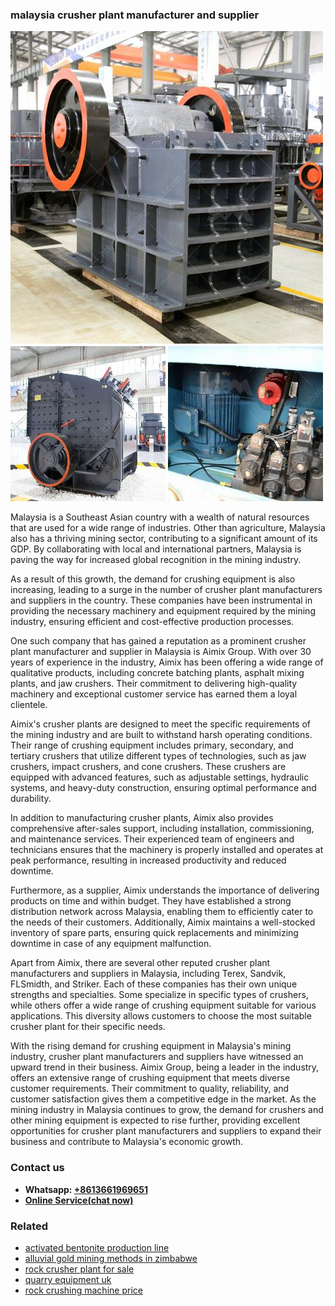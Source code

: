 <h3>malaysia crusher plant manufacturer and supplier</h3><img src='1708322680.jpg' alt=''><p>Malaysia is a Southeast Asian country with a wealth of natural resources that are used for a wide range of industries. Other than agriculture, Malaysia also has a thriving mining sector, contributing to a significant amount of its GDP. By collaborating with local and international partners, Malaysia is paving the way for increased global recognition in the mining industry.</p><p>As a result of this growth, the demand for crushing equipment is also increasing, leading to a surge in the number of crusher plant manufacturers and suppliers in the country. These companies have been instrumental in providing the necessary machinery and equipment required by the mining industry, ensuring efficient and cost-effective production processes.</p><p>One such company that has gained a reputation as a prominent crusher plant manufacturer and supplier in Malaysia is Aimix Group. With over 30 years of experience in the industry, Aimix has been offering a wide range of qualitative products, including concrete batching plants, asphalt mixing plants, and jaw crushers. Their commitment to delivering high-quality machinery and exceptional customer service has earned them a loyal clientele.</p><p>Aimix's crusher plants are designed to meet the specific requirements of the mining industry and are built to withstand harsh operating conditions. Their range of crushing equipment includes primary, secondary, and tertiary crushers that utilize different types of technologies, such as jaw crushers, impact crushers, and cone crushers. These crushers are equipped with advanced features, such as adjustable settings, hydraulic systems, and heavy-duty construction, ensuring optimal performance and durability.</p><p>In addition to manufacturing crusher plants, Aimix also provides comprehensive after-sales support, including installation, commissioning, and maintenance services. Their experienced team of engineers and technicians ensures that the machinery is properly installed and operates at peak performance, resulting in increased productivity and reduced downtime.</p><p>Furthermore, as a supplier, Aimix understands the importance of delivering products on time and within budget. They have established a strong distribution network across Malaysia, enabling them to efficiently cater to the needs of their customers. Additionally, Aimix maintains a well-stocked inventory of spare parts, ensuring quick replacements and minimizing downtime in case of any equipment malfunction.</p><p>Apart from Aimix, there are several other reputed crusher plant manufacturers and suppliers in Malaysia, including Terex, Sandvik, FLSmidth, and Striker. Each of these companies has their own unique strengths and specialties. Some specialize in specific types of crushers, while others offer a wide range of crushing equipment suitable for various applications. This diversity allows customers to choose the most suitable crusher plant for their specific needs.</p><p>With the rising demand for crushing equipment in Malaysia's mining industry, crusher plant manufacturers and suppliers have witnessed an upward trend in their business. Aimix Group, being a leader in the industry, offers an extensive range of crushing equipment that meets diverse customer requirements. Their commitment to quality, reliability, and customer satisfaction gives them a competitive edge in the market. As the mining industry in Malaysia continues to grow, the demand for crushers and other mining equipment is expected to rise further, providing excellent opportunities for crusher plant manufacturers and suppliers to expand their business and contribute to Malaysia's economic growth.</p><h3>Contact us</h3><ul><li><strong>Whatsapp:&nbsp;<a href="https://wa.me/8613661969651">+8613661969651</a></strong></li><li><a href="https://swt.shibang-china.com/?git&amp;zhl&amp;malaysia crusher plant manufacturer and supplier"><strong>Online Service(chat now)</strong></a></li></ul><h3>Related</h3><ul><li><a href='activated bentonite production line.md'>activated bentonite production line</a></li><li><a href='alluvial gold mining methods in zimbabwe.md'>alluvial gold mining methods in zimbabwe</a></li><li><a href='rock crusher plant for sale.md'>rock crusher plant for sale</a></li><li><a href='quarry equipment uk.md'>quarry equipment uk</a></li><li><a href='rock crushing machine price.md'>rock crushing machine price</a></li></ul>